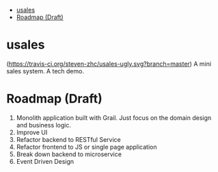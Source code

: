 
<!-- TOC depthFrom:1 depthTo:6 withLinks:1 updateOnSave:1 orderedList:0 -->

- [usales](#usales)
- [Roadmap (Draft)](#roadmap-draft)

<!-- /TOC -->

# usales
(https://travis-ci.org/steven-zhc/usales-ugly.svg?branch=master)
A mini sales system. A tech demo.

# Roadmap (Draft)
1. Monolith application built with Grail. Just focus on the domain design and business logic.
2. Improve UI
3. Refactor backend to RESTful Service
4. Refactor frontend to JS or single page application
5. Break down backend to microservice
6. Event Driven Design
